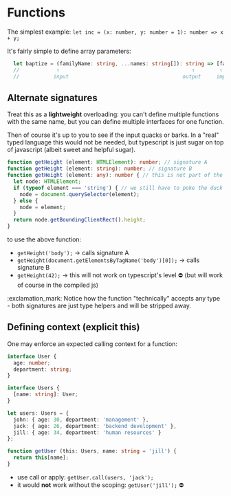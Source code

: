 # Functions

The simplest example: `let inc = (x: number, y: number = 1): number => x + y;`

It's fairly simple to define array parameters:

```typescript
  let baptize = (familyName: string, ...names: string[]): string => [familyName, ...names].join(' ');
  //            ↑                                           ↑        ↑
  //           input                                     output     implementation
```

## Alternate signatures

Treat this as a **lightweight** overloading: you can't define multiple functions with the same name, but you can define multiple interfaces for one function.

Then of course it's up to you to see if the input quacks or barks. In a "real" typed language this would not be needed, but typescript is just sugar on top of javascript (albeit sweet and helpful sugar).

```typescript
function getHeight (element: HTMLElement): number; // signature A
function getHeight (element: string): number; // signature B
function getHeight (element: any): number { // this is not part of the "valid" overload list
  let node: HTMLElement;
  if (typeof element === 'string') { // we still have to poke the duck
    node = document.querySelector(element);
  } else {
    node = element;
  }
  return node.getBoundingClientRect().height;
}
```

to use the above function:

- `getHeight('body');` → calls signature A
- `getHeight(document.getElementsByTagName('body')[0]);` → calls signature B
- `getHeight(42);` → this will not work on typescript's level :no_entry: (but will work of course in the compiled js)

:exclamation_mark: Notice how the function "technically" accepts any type - both signatures are just type helpers and will be stripped away. 

## Defining context (explicit this)

One may enforce an expected calling context for a function:

```typescript
interface User {
  age: number;
  department: string;
}

interface Users {
  [name: string]: User;
}

let users: Users = {
  john: { age: 30, department: 'management' },
  jack: { age: 26, department: 'backend development' },
  jill: { age: 34, department: 'human resources' }
};

function getUser (this: Users, name: string = 'jill') {
  return this[name];
}
```

 - use call or apply: `getUser.call(users, 'jack');`
 - it would **not** work without the scoping: `getUser('jill');` :no_entry:


